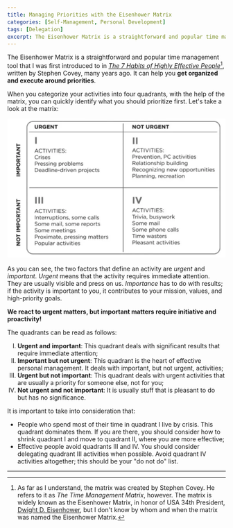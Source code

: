 ```yaml
---
title: Managing Priorities with the Eisenhower Matrix
categories: [Self-Management, Personal Development]
tags: [Delegation]
excerpt: The Eisenhower Matrix is a straightforward and popular time management tool that can help you to get organized and execute around priorities.
---
```


The Eisenhower Matrix is a straightforward and popular time management tool that I was first introduced to in *[The 7 Habits of Highly Effective People](/book/the-7-habits-of-highly-effective-people)*[^1], written by Stephen Covey, many years ago. It can help you **get organized and execute around priorities**.

When you categorize your activities into four quadrants, with the help of the matrix, you can quickly identify what you should prioritize first. Let's take a look at the matrix:

![The Time Management Matrix](/images/posts/2023-02-27-eisenhower-matrix/the-time-management-matrix.webp "The Time Management Matrix, by Stephen Covey.")

As you can see, the two factors that define an activity are *urgent* and *important*. *Urgent* means that the activity requires immediate attention. They are usually visible and press on us. *Importance* has to do with results; if the activity is important to you, it contributes to your mission, values, and high-priority goals.

**We react to urgent matters, but important matters require initiative and proactivity!**

The quadrants can be read as follows:

<ol type="I">
  <li><b>Urgent and important</b>: This quadrant deals with significant results that require immediate attention;</li>
  <li><b>Important but not urgent</b>: This quadrant is the heart of effective personal management. It deals with important, but not urgent, activities;</li>
  <li><b>Urgent but not important</b>: This quadrant deals with urgent activities that are usually a priority for someone else, not for you;</li>
  <li><b>Not urgent and not important</b>: It is usually stuff that is pleasant to do but has no significance.</li>
</ol>


It is important to take into consideration that:

- People who spend most of their time in quadrant I live by crisis. This quadrant dominates them. If you are there, you should consider how to shrink quadrant I and move to quadrant II, where you are more effective;
- Effective people avoid quadrants III and IV. You should consider delegating quadrant III activities when possible. Avoid quadrant IV activities altogether; this should be your "do not do" list.

---

[^1]: As far as I understand, the matrix was created by Stephen Covey. He refers to it as *The Time Management Matrix*, however. The matrix is widely known as the Eisenhower Matrix, in honor of USA 34th President, [Dwight D. Eisenhower](https://en.wikipedia.org/wiki/Dwight_D._Eisenhower), but I don't know by whom and when the matrix was named the Eisenhower Matrix.